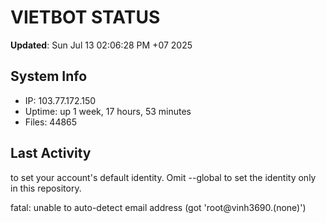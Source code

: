 # VIETBOT STATUS
**Updated**: Sun Jul 13 02:06:28 PM +07 2025

## System Info
- IP: 103.77.172.150
- Uptime: up 1 week, 17 hours, 53 minutes
- Files: 44865

## Last Activity

to set your account's default identity.
Omit --global to set the identity only in this repository.

fatal: unable to auto-detect email address (got 'root@vinh3690.(none)')
